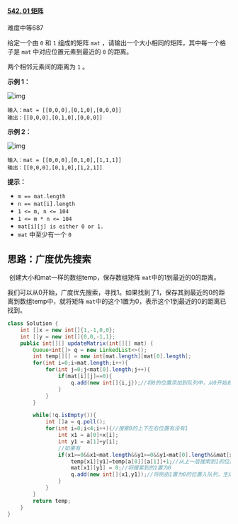 #### [542. 01 矩阵](https://leetcode-cn.com/problems/01-matrix/)

难度中等687

给定一个由 `0` 和 `1` 组成的矩阵 `mat` ，请输出一个大小相同的矩阵，其中每一个格子是 `mat` 中对应位置元素到最近的 `0` 的距离。

两个相邻元素间的距离为 `1` 。

 

**示例 1：**

![img](https://pic.leetcode-cn.com/1626667201-NCWmuP-image.png)

```
输入：mat = [[0,0,0],[0,1,0],[0,0,0]]
输出：[[0,0,0],[0,1,0],[0,0,0]]
```

**示例 2：**

![img](https://pic.leetcode-cn.com/1626667205-xFxIeK-image.png)

```
输入：mat = [[0,0,0],[0,1,0],[1,1,1]]
输出：[[0,0,0],[0,1,0],[1,2,1]]
```

 

**提示：**

- `m == mat.length`
- `n == mat[i].length`
- `1 <= m, n <= 104`
- `1 <= m * n <= 104`
- `mat[i][j] is either 0 or 1.`
- `mat` 中至少有一个 `0 `

## 思路：广度优先搜索

​		创建大小和mat一样的数组temp，保存数组矩阵 `mat`中的1到最近的0的距离。

​		我们可以从0开始，广度优先搜索，寻找1。如果找到了1，保存其到最近的0的距离到数组temp中，就将矩阵 `mat`中的这个1置为0，表示这个1到最近的0的距离已找到。

```java
class Solution {
    int []x = new int[]{1,-1,0,0};
    int []y = new int[]{0,0,-1,1};
    public int[][] updateMatrix(int[][] mat) {
        Queue<int[]> q = new LinkedList<>();
        int temp[][] = new int[mat.length][mat[0].length];
        for(int i=0;i<mat.length;i++){
            for(int j=0;j<mat[0].length;j++){
                if(mat[i][j]==0){
                    q.add(new int[]{i,j});//将0的位置添加到队列中，从0开始搜索
                }
            }
        }

        while(!q.isEmpty()){
            int []a = q.poll();
            for(int i=0;i<4;i++){//搜索0的上下左右位置有没有1
                int x1 = a[0]+x[i];
                int y1 = a[1]+y[i];
                //如果有
                if(x1>=0&&x1<mat.length&&y1>=0&&y1<mat[0].length&&mat[x1][y1]==1){
                    temp[x1][y1]=temp[a[0]][a[1]]+1;//从上一层搜索到1的位置+1，表示更深一层找到了1.
                    mat[x1][y1] = 0;//将搜索到的1置为0
                    q.add(new int[]{x1,y1});//将刚由1置为0的位置入队列，生成更深一层的搜索位置。
                }
            }
        }
        return temp;
    }
}
```